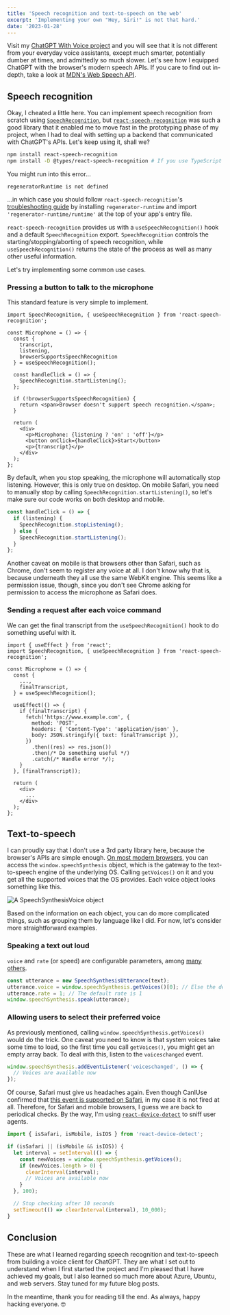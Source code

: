 ```yaml
---
title: 'Speech recognition and text-to-speech on the web'
excerpt: 'Implementing your own "Hey, Siri!" is not that hard.'
date: '2023-01-28'
---
```


Visit my [ChatGPT With Voice project](https://chatgpt.sonng.dev/) and you will see that it is not different from your everyday voice assistants, except much smarter, potentially dumber at times, and admittedly so much slower. Let's see how I equipped ChatGPT with the browser's modern speech APIs. If you care to find out in-depth, take a look at [MDN's Web Speech API](https://developer.mozilla.org/en-US/docs/Web/API/Web_Speech_API).

## Speech recognition

Okay, I cheated a little here. You can implement speech recognition from scratch using [`SpeechRecognition`](https://developer.mozilla.org/en-US/docs/Web/API/SpeechRecognition), but [`react-speech-recognition`](https://www.npmjs.com/package/react-speech-recognition) was such a good library that it enabled me to move fast in the prototyping phase of my project, when I had to deal with setting up a backend that communicated with ChatGPT's APIs. Let's keep using it, shall we?

```bash
npm install react-speech-recognition
npm install -D @types/react-speech-recognition # If you use TypeScript
```

You might run into this error...

```
regeneratorRuntime is not defined
```

...in which case you should follow `react-speech-recognition`'s [troubleshooting guide](https://github.com/JamesBrill/react-speech-recognition#regeneratorruntime-is-not-defined) by installing `regenerator-runtime` and import `'regenerator-runtime/runtime'` at the top of your app's entry file.

`react-speech-recognition` provides us with a `useSpeechRecognition()` hook and a default `SpeechRecognition` export. `SpeechRecognition` controls the starting/stopping/aborting of speech recognition, while `useSpeechRecognition()` returns the state of the process as well as many other useful information.

Let's try implementing some common use cases.

### Pressing a button to talk to the microphone

This standard feature is very simple to implement.

```tsx
import SpeechRecognition, { useSpeechRecognition } from 'react-speech-recognition';

const Microphone = () => {
  const {
    transcript,
    listening,
    browserSupportsSpeechRecognition
  } = useSpeechRecognition();

  const handleClick = () => {
    SpeechRecognition.startListening();
  };

  if (!browserSupportsSpeechRecognition) {
    return <span>Browser doesn't support speech recognition.</span>;
  }

  return (
    <div>
      <p>Microphone: {listening ? 'on' : 'off'}</p>
      <button onClick={handleClick}>Start</button>
      <p>{transcript}</p>
    </div>
  );
};
```

By default, when you stop speaking, the microphone will automatically stop listening. However, this is only true on desktop. On mobile Safari, you need to manually stop by calling `SpeechRecognition.startListening()`, so let's make sure our code works on both desktop and mobile.

```ts
const handleClick = () => {
  if (listening) {
    SpeechRecognition.stopListening();
  } else {
    SpeechRecognition.startListening();
  }
};
```

Another caveat on mobile is that browsers other than Safari, such as Chrome, don't seem to register any voice at all. I don't know why that is, because underneath they all use the same WebKit engine. This seems like a permission issue, though, since you don't see Chrome asking for permission to access the microphone as Safari does.

### Sending a request after each voice command

We can get the final transcript from the `useSpeechRecognition()` hook to do something useful with it.

```tsx
import { useEffect } from 'react';
import SpeechRecognition, { useSpeechRecognition } from 'react-speech-recognition';

const Microphone = () => {
  const {
    ...,
    finalTranscript,
  } = useSpeechRecognition();

  useEffect(() => {
    if (finalTranscript) {
      fetch('https://www.example.com', {
        method: 'POST',
        headers: { 'Content-Type': 'application/json' },
        body: JSON.stringify({ text: finalTranscript }),
      })
        .then((res) => res.json())
        .then(/* Do something useful */)
        .catch(/* Handle error */);
    }
  }, [finalTranscript]);

  return (
    <div>
      ...
    </div>
  );
};
```

## Text-to-speech

I can proudly say that I don't use a 3rd party library here, because the browser's APIs are simple enough. [On most modern browsers](https://caniuse.com/mdn-api_speechsynthesis), you can access the `window.speechSynthesis` object, which is the gateway to the text-to-speech engine of the underlying OS. Calling `getVoices()` on it and you get all the supported voices that the OS provides. Each voice object looks something like this.

![A SpeechSynthesisVoice object](/post-assets/230128-speech-synthesis-voice-object.png)

Based on the information on each object, you can do more complicated things, such as grouping them by language like I did. For now, let's consider more straightforward examples.

### Speaking a text out loud

`voice` and `rate` (or speed) are configurable parameters, among [many others](https://developer.mozilla.org/en-US/docs/Web/API/SpeechSynthesisUtterance#instance_properties).

```ts
const utterance = new SpeechSynthesisUtterance(text);
utterance.voice = window.speechSynthesis.getVoices()[0]; // Else the default voice is used
utterance.rate = 1; // The default rate is 1
window.speechSynthesis.speak(utterance);
```

### Allowing users to select their preferred voice

As previously mentioned, calling `window.speechSynthesis.getVoices()` would do the trick. One caveat you need to know is that system voices take some time to load, so the first time you call `getVoices()`, you might get an empty array back. To deal with this, listen to the `voiceschanged` event.

```ts
window.speechSynthesis.addEventListener('voiceschanged', () => {
  // Voices are available now
});
```

Of course, Safari must give us headaches again. Even though CanIUse confirmed that [this event is supported on Safari](https://caniuse.com/mdn-api_speechsynthesis_voiceschanged_event), in my case it is not fired at all. Therefore, for Safari and mobile browsers, I guess we are back to periodical checks. By the way, I'm using [`react-device-detect`](https://www.npmjs.com/package/react-device-detect) to sniff user agents.

```ts
import { isSafari, isMobile, isIOS } from 'react-device-detect';

if (isSafari || (isMobile && isIOS)) {
  let interval = setInterval(() => {
    const newVoices = window.speechSynthesis.getVoices();
    if (newVoices.length > 0) {
      clearInterval(interval);
      // Voices are available now
    }
  }, 100);

  // Stop checking after 10 seconds
  setTimeout(() => clearInterval(interval), 10_000);
}
```

## Conclusion

These are what I learned regarding speech recognition and text-to-speech from building a voice client for ChatGPT. They are what I set out to understand when I first started the project and I'm pleased that I have achieved my goals, but I also learned so much more about Azure, Ubuntu, and web servers. Stay tuned for my future blog posts.

In the meantime, thank you for reading till the end. As always, happy hacking everyone. 🤓
